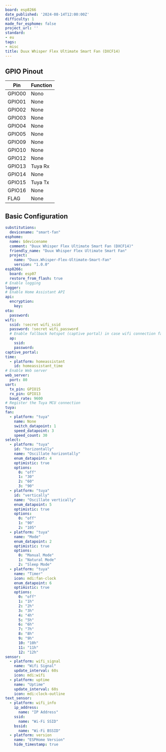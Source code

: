```yaml
---
board: esp8266
date_published: '2024-08-14T12:00:00Z'
difficulty: 1
made_for_esphome: false
project_url: ''
standard:
- eu
tags:
- misc
title: Duux Whisper Flex Ultimate Smart Fan (DXCF14)
---
```


## GPIO Pinout

| Pin    | Function   |
| ------ | ---------- |
| GPIO00 | Nono       |
| GPIO01 | None       |
| GPIO02 | None       |
| GPIO03 | None       |
| GPIO04 | None       |
| GPIO05 | None       |
| GPIO09 | None       |
| GPIO10 | None       |
| GPIO12 | None       |
| GPIO13 | Tuya Rx    |
| GPIO14 | None       |
| GPIO15 | Tuya Tx    |
| GPIO16 | None       |
|  FLAG  | None       |

## Basic Configuration

```yaml
substitutions:
  devicename: "smart-fan"
esphome:
  name: $devicename
  comment: "Duux Whisper Flex Ultimate Smart Fan (DXCF14)"
  friendly_name: "Duux Whisper Flex Ultimate Smart Fan"
  project:
    name: "Duux.Whisper-Flex-Ultimate-Smart-Fan"
    version: "1.0.0"
esp8266:
  board: esp07
  restore_from_flash: true
# Enable logging
logger:
# Enable Home Assistant API
api:
  encryption:
    key:
ota:
  password:
wifi:
  ssid: !secret wifi_ssid
  password: !secret wifi_password
  # Enable fallback hotspot (captive portal) in case wifi connection fails
  ap:
    ssid:
    password:
captive_portal:
time:
  - platform: homeassistant
    id: homeassistant_time
# Enable Web server
web_server:
  port: 80
uart:
  tx_pin: GPIO15
  rx_pin: GPIO13
  baud_rate: 9600
# Register the Tuya MCU connection
tuya:
fan:
  - platform: "tuya"
    name: None
    switch_datapoint: 1
    speed_datapoint: 3
    speed_count: 30
select:
  - platform: "tuya"
    id: "horizontally"
    name: "Oscillate horizontally"
    enum_datapoint: 4
    optimistic: true
    options:
      0: "off"
      1: "30"
      2: "60"
      3: "90"
  - platform: "tuya"
    id: "vertically"
    name: "Oscillate vertically"
    enum_datapoint: 5
    optimistic: true
    options:
      0: "off"
      1: "90"
      2: "105"
  - platform: "tuya"
    name: "Mode"
    enum_datapoint: 2
    optimistic: true
    options:
      0: "Manual Mode"
      1: "Natural Mode"
      2: "Sleep Mode"
  - platform: "tuya"
    name: "Timer"
    icon: mdi:fan-clock
    enum_datapoint: 6
    optimistic: true
    options:
      0: "off"
      1: "1h"
      2: "2h"
      3: "3h"
      4: "4h"
      5: "5h"
      6: "6h"
      7: "7h"
      8: "8h"
      9: "9h"
      10: "10h"
      11: "11h"
      12: "12h"
sensor:
  - platform: wifi_signal
    name: "Wifi Signal"
    update_interval: 60s
    icon: mdi:wifi
  - platform: uptime
    name: "Uptime"
    update_interval: 60s
    icon: mdi:clock-outline
text_sensor:
  - platform: wifi_info
    ip_address:
      name: "IP Address"
    ssid:
      name: "Wi-Fi SSID"
    bssid:
      name: "Wi-Fi BSSID"
  - platform: version
    name: "ESPHome Version"
    hide_timestamp: true
```